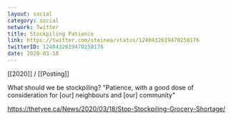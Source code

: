 ```yaml
---
layout: social
category: social
network: Twitter
title: Stockpiling Patience
link: https://twitter.com/steinea/status/1240432619470258176
twitterID: 1240432619470258176
date: 2020-03-18
---
```


[[2020]] / [[Posting]]

What should we be stockpiling? "Patience, with a good dose of consideration for [our] neighbours and [our] community"

<https://thetyee.ca/News/2020/03/18/Stop-Stockpiling-Grocery-Shortage/>
